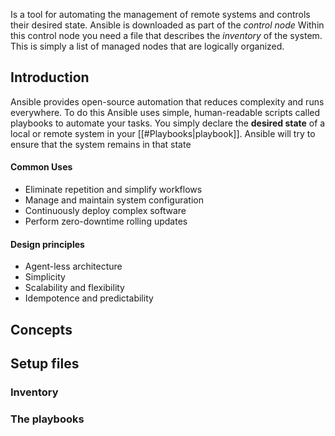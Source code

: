 Is a tool for automating the management of remote systems and controls their desired state. Ansible is downloaded as part of the *control node*
Within this control node you need a file that describes the *inventory* of the system. This is simply a list of managed nodes that are logically organized.

## Introduction
Ansible provides open-source automation that reduces complexity and runs everywhere. To do this Ansible uses simple, human-readable scripts called playbooks to automate your tasks. You simply declare the **desired state** of a local or remote system in your [[#Playbooks|playbook]]. Ansible will try to ensure that the system remains in that state
#### Common Uses
- Eliminate repetition and simplify workflows
- Manage and maintain system configuration
- Continuously deploy complex software
- Perform zero-downtime rolling updates
#### Design principles
- Agent-less architecture
- Simplicity
- Scalability and flexibility
- Idempotence and predictability
## Concepts

## Setup files
### Inventory

### The playbooks 